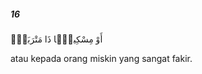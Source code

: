 ##### 16

<span class="ayah">أَوْ مِسْكِينًۭا ذَا مَتْرَبَةٍۢ</span>

<span class="ayah_translation">atau kepada orang miskin yang sangat fakir.</span>
